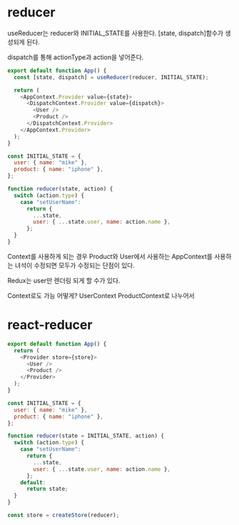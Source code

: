 # reducer

useReducer는 reducer와 INITIAL_STATE를 사용한다.
[state, dispatch]함수가 생성되게 된다.

dispatch를 통해 actionType과 action을 넣어준다.

```js
export default function App() {
  const [state, dispatch] = useReducer(reducer, INITIAL_STATE);

  return (
    <AppContext.Provider value={state}>
      <DispatchContext.Provider value={dispatch}>
        <User />
        <Product />
      </DispatchContext.Provider>
    </AppContext.Provider>
  );
}

const INITIAL_STATE = {
  user: { name: "mike" },
  product: { name: "iphone" },
};

function reducer(state, action) {
  switch (action.type) {
    case "setUserName":
      return {
        ...state,
        user: { ...state.user, name: action.name },
      };
  }
}
```

Context를 사용하게 되는 경우
Product와 User에서 사용하는 AppContext를 사용하는 녀석이 수정되면 모두가 수정되는 단점이 있다.

Redux는 user만 렌더링 되게 할 수가 있다.

Context로도 가능 어떻게?
UserContext
ProductContext로 나누어서

# react-reducer

```js
export default function App() {
  return (
    <Provider store={store}>
      <User />
      <Product />
    </Provider>
  );
}

const INITIAL_STATE = {
  user: { name: "mike" },
  product: { name: "iphone" },
};

function reducer(state = INITIAL_STATE, action) {
  switch (action.type) {
    case "setUserName":
      return {
        ...state,
        user: { ...state.user, name: action.name },
      };
    default:
      return state;
  }
}

const store = createStore(reducer);
```
